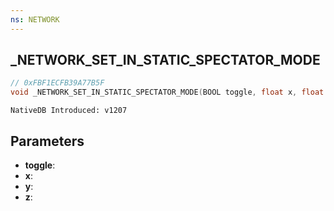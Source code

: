 ```yaml
---
ns: NETWORK
---
```

## _NETWORK_SET_IN_STATIC_SPECTATOR_MODE

```c
// 0xFBF1ECFB39A77B5F
void _NETWORK_SET_IN_STATIC_SPECTATOR_MODE(BOOL toggle, float x, float y, float z);
```

```
NativeDB Introduced: v1207
```

## Parameters
* **toggle**:
* **x**:
* **y**:
* **z**:
